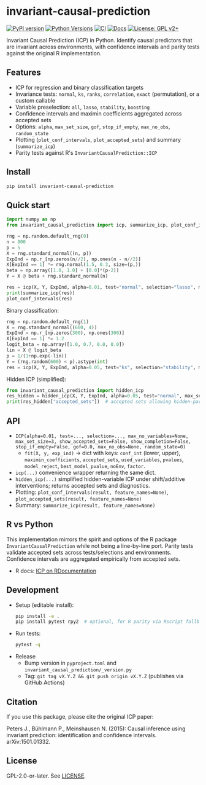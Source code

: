 # invariant-causal-prediction

[![PyPI version](https://img.shields.io/pypi/v/invariant-causal-prediction.svg)](https://pypi.org/project/invariant-causal-prediction/)
[![Python Versions](https://img.shields.io/pypi/pyversions/invariant-causal-prediction.svg)](https://pypi.org/project/invariant-causal-prediction/)
[![CI](https://github.com/simzim96/invariant_causal_prediction/actions/workflows/test.yml/badge.svg)](https://github.com/simzim96/invariant_causal_prediction/actions/workflows/test.yml)
[![Docs](https://readthedocs.org/projects/invariant-causal-prediction/badge/?version=latest)](https://invariant-causal-prediction.readthedocs.io/en/latest/)
[![License: GPL v2+](https://img.shields.io/badge/License-GPL%20v2%2B-blue.svg)](./LICENSE)

Invariant Causal Prediction (ICP) in Python. Identify causal predictors that are invariant across environments, with confidence intervals and parity tests against the original R implementation.

## Features

- ICP for regression and binary classification targets
- Invariance tests: `normal`, `ks`, `ranks`, `correlation`, `exact` (permutation), or a custom callable
- Variable preselection: `all`, `lasso`, `stability`, `boosting`
- Confidence intervals and maximin coefficients aggregated across accepted sets
- Options: `alpha`, `max_set_size`, `gof`, `stop_if_empty`, `max_no_obs`, `random_state`
- Plotting (`plot_conf_intervals`, `plot_accepted_sets`) and summary (`summarize_icp`)
- Parity tests against R's `InvariantCausalPrediction::ICP`

## Install

```bash
pip install invariant-causal-prediction
```

## Quick start

```python
import numpy as np
from invariant_causal_prediction import icp, summarize_icp, plot_conf_intervals

rng = np.random.default_rng(0)
n = 800
p = 5
X = rng.standard_normal((n, p))
ExpInd = np.r_[np.zeros(n//2), np.ones(n - n//2)]
X[ExpInd == 1] *= rng.normal(1.5, 0.3, size=(p,))
beta = np.array([1.0, 1.0] + [0.0]*(p-2))
Y = X @ beta + rng.standard_normal(n)

res = icp(X, Y, ExpInd, alpha=0.01, test="normal", selection="lasso", max_no_variables=5, max_set_size=3)
print(summarize_icp(res))
plot_conf_intervals(res)
```

Binary classification:

```python
rng = np.random.default_rng(1)
X = rng.standard_normal((600, 4))
ExpInd = np.r_[np.zeros(300), np.ones(300)]
X[ExpInd == 1] *= 1.2
logit_beta = np.array([1.0, 0.7, 0.0, 0.0])
lin = X @ logit_beta
p = 1/(1+np.exp(-lin))
Y = (rng.random(600) < p).astype(int)
res = icp(X, Y, ExpInd, alpha=0.05, test="ks", selection="stability", max_set_size=2)
```

Hidden ICP (simplified):

```python
from invariant_causal_prediction import hidden_icp
res_hidden = hidden_icp(X, Y, ExpInd, alpha=0.05, test="normal", max_set_size=2)
print(res_hidden["accepted_sets"])  # accepted sets allowing hidden-parent shifts
```

## API

- `ICP(alpha=0.01, test=..., selection=..., max_no_variables=None, max_set_size=3, show_accepted_sets=False, show_completion=False, stop_if_empty=False, gof=0.0, max_no_obs=None, random_state=0)`
  - `fit(X, y, exp_ind)` → dict with keys: `conf_int` (lower, upper), `maximin_coefficients`, `accepted_sets`, `used_variables`, `pvalues`, `model_reject`, `best_model_pvalue`, `noEnv`, `factor`.
- `icp(...)` convenience wrapper returning the same dict.
- `hidden_icp(...)` simplified hidden-variable ICP under shift/additive interventions; returns accepted sets and diagnostics.
- Plotting: `plot_conf_intervals(result, feature_names=None)`, `plot_accepted_sets(result, feature_names=None)`
- Summary: `summarize_icp(result, feature_names=None)`

## R vs Python

This implementation mirrors the spirit and options of the R package `InvariantCausalPrediction` while not being a line-by-line port. Parity tests validate accepted sets across tests/selections and environments. Confidence intervals are aggregated empirically from accepted sets.

- R docs: [ICP on RDocumentation](https://www.rdocumentation.org/packages/InvariantCausalPrediction/versions/0.8/topics/ICP)

## Development

- Setup (editable install):
  ```bash
  pip install -e .
  pip install pytest rpy2  # optional, for R parity via Rscript fallback
  ```
- Run tests:
  ```bash
  pytest -q
  ```
- Release
  - Bump version in `pyproject.toml` and `invariant_causal_prediction/_version.py`
  - Tag: `git tag vX.Y.Z && git push origin vX.Y.Z` (publishes via GitHub Actions)

## Citation

If you use this package, please cite the original ICP paper:

Peters J., Bühlmann P., Meinshausen N. (2015): Causal inference using invariant prediction: identification and confidence intervals. arXiv:1501.01332.

## License

GPL-2.0-or-later. See [LICENSE](./LICENSE). 